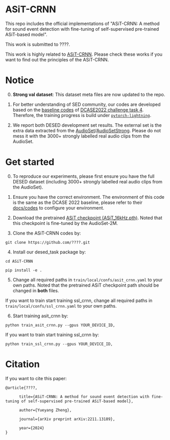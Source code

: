 # ASiT-CRNN
This repo includes the official implementations of "ASiT-CRNN: A method for sound event detection with fine-tuning of self-supervised pre-trained ASiT-based model".

This work is submitted to ????. 

This work is highly related to [ASiT-CRNN](https://????). Please check these works if you want to find out the principles of the ASiT-CRNN.

# Notice

0. **Strong val dataset**: This dataset meta files are now updated to the repo.

1. For better understanding of SED community, our codes are developed based on the [baseline codes](https://github.com/DCASE-REPO/DESED_task/tree/master/recipes/dcase2022_task4_baseline) of [DCASE2022 challenge task 4](https://dcase.community/). Therefore, the training progress is build under [`pytorch-lightning`](https://lightning.ai/).

2. We report both DESED development set results. The external set is the extra data extracted from the [AudioSet](http://research.google.com/audioset/)/[AudioSetStrong](https://research.google.com/audioset/download_strong.html). Please do not mess it with the 3000+ strongly labelled real audio clips from the AudioSet.




# Get started

0. To reproduce our experiments, please first ensure you have the full DESED dataset (including 3000+ strongly labelled real audio clips from the AudioSet).

1. Ensure you have the correct environment. The environment of this code is the same as the DCASE 2022 baseline, please refer to their [docs/codes](https://github.com/DCASE-REPO/DESED_task/tree/master/recipes/dcase2022_task4_baseline) to configure your environment.

2. Download the pretrained [ASiT checkpoint (ASiT_16kHz.pth)](https://github.com/ASiT). Noted that this checkpoint is fine-tuned by the AudioSet-2M.

3. Clone the ASiT-CRNN codes by:

```
git clone https://github.com/????.git
```

4. Install our desed_task package by:

```
cd ASiT-CRNN
```

```
pip install -e .
```

5. Change all required paths in `train/local/confs/asit_crnn.yaml` to your own paths. Noted that the pretrained ASiT checkpoint path should be changed in **both** files.

If you want to train start training ssl_crnn, change all required paths in `train/local/confs/ssl_crnn.yaml` to your own paths.

6. Start training asit_crnn by:

```
python train_asit_crnn.py --gpus YOUR_DEVICE_ID,
```

If you want to train start training ssl_crnn by:

```
python train_ssl_crnn.py --gpus YOUR_DEVICE_ID,
```

# Citation

If you want to cite this paper:

```
@article{????,

      title={ASiT-CRNN: A method for sound event detection with fine-tuning of self-supervised pre-trained ASiT-based model}, 

      author={Yueyang Zheng},

      journal={arXiv preprint arXiv:2211.13189},

      year={2024}
}

```
